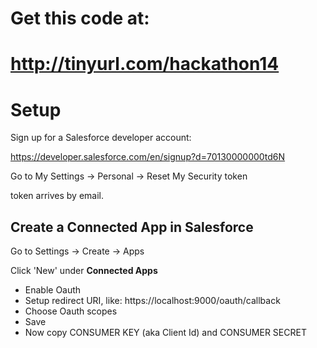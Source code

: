 # Get this code at:

# http://tinyurl.com/hackathon14

# Setup

Sign up for a Salesforce developer account: 

https://developer.salesforce.com/en/signup?d=70130000000td6N


Go to My Settings -> Personal -> Reset My Security token

token arrives by email.

## Create a Connected App in Salesforce

Go to Settings -> Create -> Apps

Click 'New' under **Connected Apps**

- Enable Oauth
- Setup redirect URI, like: https://localhost:9000/oauth/callback
- Choose Oauth scopes
- Save
- Now copy CONSUMER KEY (aka Client Id) and CONSUMER SECRET



